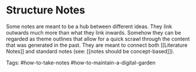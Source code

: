 # Structure Notes
Some notes are meant to be a hub between different ideas. They link outwards much more than what they link inwards. Somehow they can be regarded as theme outlines that allow for a quick scrawl through the content that was generated in the past. They are meant to connect both [[Literature Notes]] and standard notes (see: [[notes should be concept-based]]). 

Tags: #how-to-take-notes #how-to-maintain-a-digital-garden